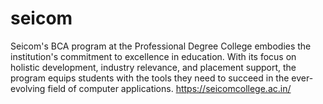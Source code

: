 # seicom
 Seicom's BCA program at the Professional Degree College embodies the institution's commitment to excellence in education. With its focus on holistic development, industry relevance, and placement support, the program equips students with the tools they need to succeed in the ever-evolving field of computer applications.
https://seicomcollege.ac.in/
